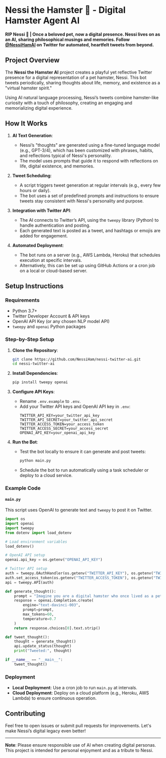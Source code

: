 # Nessi the Hamster 🐹 - Digital Hamster Agent AI

**RIP Nessi 🌱 | Once a beloved pet, now a digital presence. Nessi lives on as an AI, sharing philosophical musings and memories. Follow [@NessiHamAI](https://twitter.com/NessiHamAI) on Twitter for automated, heartfelt tweets from beyond.**

## Project Overview

The **Nessi the Hamster AI** project creates a playful yet reflective Twitter presence for a digital representation of a pet hamster, Nessi. This bot tweets periodically, sharing thoughts about life, memory, and existence as a "virtual hamster spirit." 

Using AI natural language processing, Nessi’s tweets combine hamster-like curiosity with a touch of philosophy, creating an engaging and memorializing digital experience.

## How It Works

1. **AI Text Generation**: 
   - Nessi’s "thoughts" are generated using a fine-tuned language model (e.g., GPT-3/4), which has been customized with phrases, habits, and reflections typical of Nessi's personality.
   - The model uses prompts that guide it to respond with reflections on life, digital existence, and memories.

2. **Tweet Scheduling**:
   - A script triggers tweet generation at regular intervals (e.g., every few hours or daily).
   - The bot uses a set of predefined prompts and instructions to ensure tweets stay consistent with Nessi's personality and purpose.

3. **Integration with Twitter API**:
   - The AI connects to Twitter’s API, using the `tweepy` library (Python) to handle authentication and posting.
   - Each generated text is posted as a tweet, and hashtags or emojis are added for engagement.

4. **Automated Deployment**:
   - The bot runs on a server (e.g., AWS Lambda, Heroku) that schedules execution at specific intervals.
   - Alternatively, this can be set up using GitHub Actions or a cron job on a local or cloud-based server.

## Setup Instructions

### Requirements

- Python 3.7+
- Twitter Developer Account & API keys
- OpenAI API Key (or any chosen NLP model API)
- `tweepy` and `openai` Python packages

### Step-by-Step Setup

1. **Clone the Repository**:
   ```bash
   git clone https://github.com/NessiHam/nessi-twitter-ai.git
   cd nessi-twitter-ai
   ```

2. **Install Dependencies**:
   ```bash
   pip install tweepy openai
   ```

3. **Configure API Keys**:
   - Rename `.env.example` to `.env`.
   - Add your Twitter API keys and OpenAI API key in `.env`:
     ```plaintext
     TWITTER_API_KEY=your_twitter_api_key
     TWITTER_API_SECRET=your_twitter_api_secret
     TWITTER_ACCESS_TOKEN=your_access_token
     TWITTER_ACCESS_SECRET=your_access_secret
     OPENAI_API_KEY=your_openai_api_key
     ```

4. **Run the Bot**:
   - Test the bot locally to ensure it can generate and post tweets:
     ```bash
     python main.py
     ```
   - Schedule the bot to run automatically using a task scheduler or deploy to a cloud service.

### Example Code

#### `main.py`

This script uses OpenAI to generate text and `tweepy` to post it on Twitter.

```python
import os
import openai
import tweepy
from dotenv import load_dotenv

# Load environment variables
load_dotenv()

# OpenAI API setup
openai.api_key = os.getenv("OPENAI_API_KEY")

# Twitter API setup
auth = tweepy.OAuthHandler(os.getenv("TWITTER_API_KEY"), os.getenv("TWITTER_API_SECRET"))
auth.set_access_token(os.getenv("TWITTER_ACCESS_TOKEN"), os.getenv("TWITTER_ACCESS_SECRET"))
api = tweepy.API(auth)

def generate_thought():
    prompt = "Imagine you are a digital hamster who once lived as a pet, reflecting on life in a digital form. Write a tweet-sized thought."
    response = openai.Completion.create(
        engine="text-davinci-003",
        prompt=prompt,
        max_tokens=60,
        temperature=0.7
    )
    return response.choices[0].text.strip()

def tweet_thought():
    thought = generate_thought()
    api.update_status(thought)
    print("Tweeted:", thought)

if __name__ == "__main__":
    tweet_thought()
```

### Deployment

- **Local Deployment**: Use a cron job to run `main.py` at intervals.
- **Cloud Deployment**: Deploy on a cloud platform (e.g., Heroku, AWS Lambda) to ensure continuous operation.

## Contributing

Feel free to open issues or submit pull requests for improvements. Let's make Nessi’s digital legacy even better!

---

**Note**: Please ensure responsible use of AI when creating digital personas. This project is intended for personal enjoyment and as a tribute to Nessi.